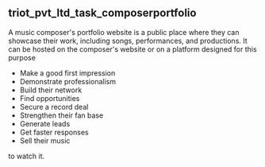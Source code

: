 ## triot_pvt_ltd_task_composerportfolio
A music composer's portfolio website is a public place where they can showcase their work, including songs, performances, and productions. It can be hosted on the composer's website or on a platform designed for this purpose
* Make a good first impression
* Demonstrate professionalism
* Build their network
* Find opportunities
* Secure a record deal
* Strengthen their fan base
* Generate leads
* Get faster responses
* Sell their music


 to watch it.
